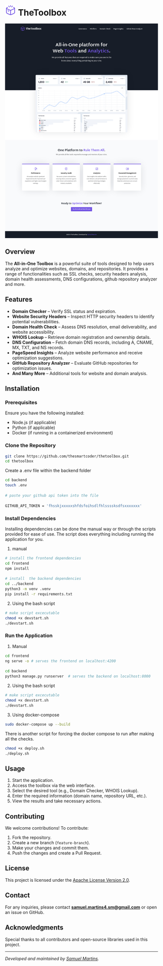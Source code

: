 # ![Alt text](doc-images/toolbox.svg) TheToolbox

![Alt text](doc-images/ui.png)

## Overview

The **All-in-One Toolbox** is a powerful suite of tools designed to help users analyze and optimize websites, domains, and repositories. It provides a range of functionalities such as SSL checks, security headers analysis, domain health assessments, DNS configurations, github repository analyzer and more.

## Features

- **Domain Checker** – Verify SSL status and expiration.
- **Website Security Headers** – Inspect HTTP security headers to identify potential vulnerabilities.
- **Domain Health Check** – Assess DNS resolution, email deliverability, and website accessibility.
- **WHOIS Lookup** – Retrieve domain registration and ownership details.
- **DNS Configuration** – Fetch domain DNS records, including A, CNAME, MX, TXT, and NS records.
- **PageSpeed Insights** – Analyze website performance and receive optimization suggestions.
- **GitHub Repository Analyzer** – Evaluate GitHub repositories for optimization issues.
- **And Many More** – Additional tools for website and domain analysis.

## Installation

### Prerequisites

Ensure you have the following installed:

- Node.js (if applicable)
- Python (if applicable)
- Docker (if running in a containerized environment)

### Clone the Repository

```sh
git clone https://github.com/thesmartcoder/thetoolbox.git
cd thetoolbox
```

Create a .env file within the backend folder

```sh
cd backend
touch .env

# paste your github api token into the file

GITHUB_API_TOKEN = 'fhsskjxxxxxshfdsfoihsdlfhlssssksdfsxxxxxxx'
```

### Install Dependencies

Installing dependencies can be done the manual way or through the scripts provided for ease of use. The script does everything including running the application for you.

1. manual

```sh
# install the frontend dependencies
cd frontend
npm install

# install  the backend dependencies
cd ../backend
python3 -m venv .venv
pip install -r requirements.txt
```

2. Using the bash script

```sh
# make script excecutable
chmod +x devstart.sh
./devstart.sh
```

### Run the Application

1. Manual

```sh
cd frontend
ng serve -o # serves the frontend on localhost:4200

cd backend
python3 manage.py runserver  # serves the backend on localhost:8000
```

2. Using the bash script

```sh
# make script excecutable
chmod +x devstart.sh
./devstart.sh
```

3. Using docker-compose

```sh
sudo docker-compose up --build
```

There is another script for forcing the docker compose to run after making all the checks.

```sh
chmod +x deploy.sh
./deploy.sh
```

## Usage

1. Start the application.
2. Access the toolbox via the web interface.
3. Select the desired tool (e.g., Domain Checker, WHOIS Lookup).
4. Enter the required information (domain name, repository URL, etc.).
5. View the results and take necessary actions.

## Contributing

We welcome contributions! To contribute:

1. Fork the repository.
2. Create a new branch (`feature-branch`).
3. Make your changes and commit them.
4. Push the changes and create a Pull Request.

## License

This project is licensed under the [Apache License Version 2.0](LICENSE).

## Contact

For any inquiries, please contact **samuel.martins4.sm@gmail.com** or open an issue on GitHub.

## Acknowledgments

Special thanks to all contributors and open-source libraries used in this project.

---

_Developed and maintained by [Samuel Martins](https://github.com/thesmartcoder7)._
